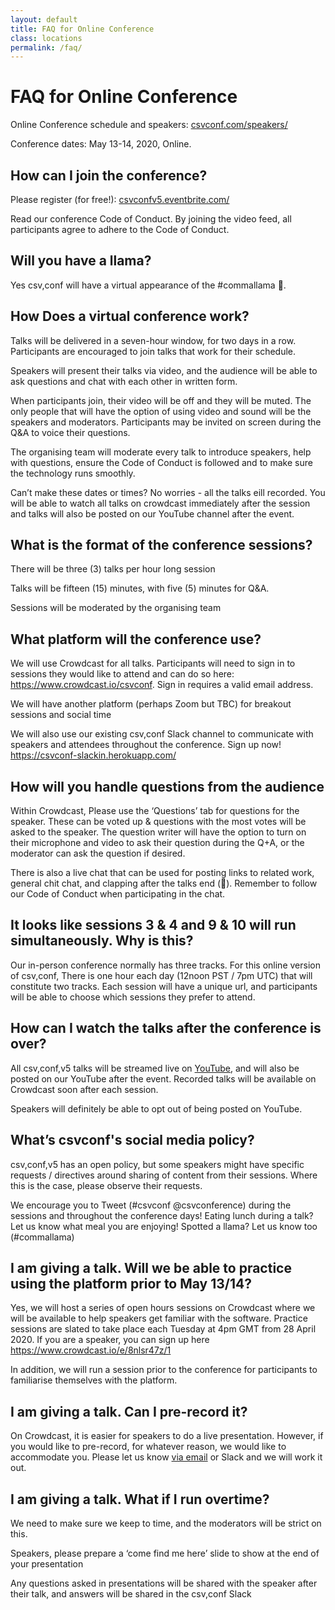 ```yaml
---
layout: default
title: FAQ for Online Conference
class: locations
permalink: /faq/
---
```


# FAQ for Online Conference

Online Conference schedule and speakers: [csvconf.com/speakers/](https://csvconf.com/speakers/)

Conference dates: May 13-14, 2020, Online.

## How can I join the conference?

Please register (for free!): [csvconfv5.eventbrite.com/](https://csvconfv5.eventbrite.com/)

Read our conference  Code of Conduct. By joining the video feed, all participants agree to adhere to the Code of Conduct.

## Will you have a llama?

Yes csv,conf will have a virtual appearance of the #commallama 🦙. 

## How Does a virtual conference work?

Talks will be delivered in a seven-hour window, for two days in a row. Participants are encouraged to join talks that work for their schedule.

Speakers will present their talks via video, and the audience will be able to ask questions and chat with each other in written form.

When participants join, their video will be off and they will be muted. The only people that will have the option of using video and sound will be the speakers and moderators. Participants may be invited on screen during the Q&A to voice their questions. 

The organising team will moderate every talk to introduce speakers, help with questions, ensure the Code of Conduct is followed and to make sure the technology runs smoothly. 

Can’t make these dates or times? No worries - all the talks eill recorded. You will be able to watch all talks on crowdcast immediately after the session and talks will also be posted on our YouTube channel after the event. 

## What is the format of the conference sessions?

There will be three (3) talks per hour long session

Talks will be fifteen (15) minutes, with five (5) minutes for Q&A. 

Sessions will be moderated by the organising team

## What platform will the conference use?

We will use Crowdcast for all talks. Participants will need to sign in to sessions they would like to attend and can do so here: <https://www.crowdcast.io/csvconf>. Sign in requires a valid email address.

We will have another platform (perhaps Zoom but TBC) for breakout sessions and social time

We will also use our existing csv,conf Slack channel to communicate with speakers and attendees throughout the conference. Sign up now! <https://csvconf-slackin.herokuapp.com/>

## How will you handle questions from the audience

Within Crowdcast, Please use the ‘Questions’ tab for questions for the speaker. These can be voted up & questions with the most votes will be asked to the speaker. The question writer will have the option to turn on their microphone and video to ask their question during the Q+A, or the moderator can ask the question if desired.

There is also a live chat that can be used for posting links to related work, general chit chat, and clapping after the talks end (👏). Remember to follow our Code of Conduct when participating in the chat.

## It looks like sessions 3 & 4 and 9 & 10 will run simultaneously. Why is this?

Our in-person conference normally has three tracks. For this online version of csv,conf, There is one hour each day (12noon PST / 7pm UTC)  that will constitute two tracks. Each session will have a unique url, and participants will be able to choose which sessions  they prefer to attend.

## How can I watch the talks after the conference is over? 

All csv,conf,v5 talks will be streamed live on [YouTube](https://www.youtube.com/channel/UCWq7JfT4PJrCZLmxSOVJOww), and will also be posted on our YouTube after the event. 
Recorded talks will be available on Crowdcast soon after each session. 

Speakers will definitely be able to opt out of being posted on YouTube.

## What’s csvconf's social media policy?

csv,conf,v5 has an open policy, but some speakers might have specific requests / directives around sharing of content from their sessions. Where this is the case, please observe their requests.

We encourage you to Tweet (#csvconf @csvconference) during the sessions and throughout the conference days! Eating lunch during a talk? Let us know what meal you are enjoying! Spotted a llama? Let us know too (#commallama)

## I am giving a talk. Will we be able to practice using the platform prior to May 13/14?

Yes, we will host a series of open hours sessions on Crowdcast where we will be available to help speakers get familiar with the software. Practice sessions are slated to take place each Tuesday at 4pm GMT from 28 April 2020. If you are a speaker, you can sign up here <https://www.crowdcast.io/e/8nlsr47z/1>

In addition, we will run a session prior to the conference for participants to familiarise themselves with the platform. 

## I am giving a talk. Can I pre-record it?

On Crowdcast, it is easier for speakers to do a live presentation. However, if you would like to pre-record, for whatever reason, we would like to accommodate you. Please let us know [via email](mailto:csv-conf-coord@googlegroups.com) or Slack and we will work it out. 

## I am giving a talk. What if I run overtime?

We need to make sure we keep to time, and the moderators will be strict on this. 

Speakers, please prepare a ‘come find me here’ slide to show at the end of your presentation

Any questions asked in presentations will be shared with the speaker after their talk, and answers will be shared in the csv,conf Slack
